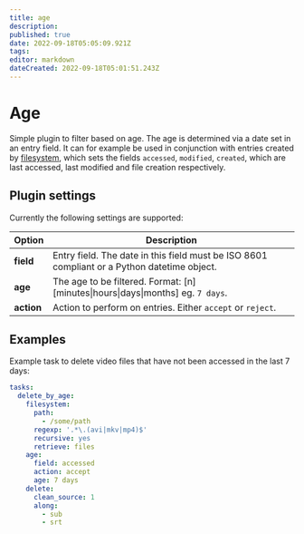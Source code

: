 ```yaml
---
title: age
description: 
published: true
date: 2022-09-18T05:05:09.921Z
tags: 
editor: markdown
dateCreated: 2022-09-18T05:01:51.243Z
---
```


# Age
Simple plugin to filter based on age. The age is determined via a date set in an entry field. It can for example be used in conjunction with entries created by [filesystem](/Plugins/filesystem), which sets the fields `accessed`, `modified`, `created`, which are last accessed, last modified and file creation respectively.

## Plugin settings
Currently the following settings are supported:


|  Option  |  Description  |
| --- | --- |
| **field** | Entry field. The date in this field must be ISO 8601 compliant or a Python datetime object. |
| **age** | The age to be filtered. Format: [n] [minutes&#124;hours&#124;days&#124;months] eg. `7 days`. |
| **action** | Action to perform on entries. Either `accept` or `reject`. |

## Examples
Example task to delete video files that have not been accessed in the last 7 days:

```yaml
tasks:
  delete_by_age:
    filesystem:
      path:
        - /some/path
      regexp: '.*\.(avi|mkv|mp4)$'
      recursive: yes
      retrieve: files
    age:
      field: accessed
      action: accept
      age: 7 days
    delete:
      clean_source: 1
      along:
        - sub
        - srt
```

